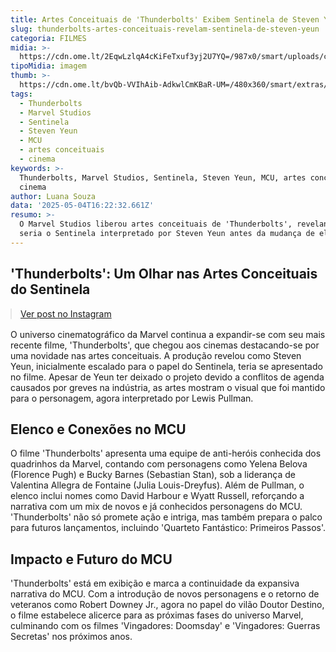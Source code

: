 ```yaml
---
title: Artes Conceituais de 'Thunderbolts' Exibem Sentinela de Steven Yeun
slug: thunderbolts-artes-conceituais-revelam-sentinela-de-steven-yeun
categoria: FILMES
midia: >-
  https://cdn.ome.lt/2EqwLzlqA4cKiFeTxuf3yj2U7YQ=/987x0/smart/uploads/conteudo/fotos/thunderboltssentinelavacuo.jpg
tipoMidia: imagem
thumb: >-
  https://cdn.ome.lt/bvQb-VVIhAib-AdkwlCmKBaR-UM=/480x360/smart/extras/conteudos/thunderboltssentinelavacuo.jpg
tags:
  - Thunderbolts
  - Marvel Studios
  - Sentinela
  - Steven Yeun
  - MCU
  - artes conceituais
  - cinema
keywords: >-
  Thunderbolts, Marvel Studios, Sentinela, Steven Yeun, MCU, artes conceituais,
  cinema
author: Luana Souza
data: '2025-05-04T16:22:32.661Z'
resumo: >-
  O Marvel Studios liberou artes conceituais de 'Thunderbolts', revelando como
  seria o Sentinela interpretado por Steven Yeun antes da mudança de elenco.
---
```


## 'Thunderbolts': Um Olhar nas Artes Conceituais do Sentinela

<blockquote class="instagram-media" data-instgrm-permalink="https://www.instagram.com/p/DJO80ZASvFg/" data-instgrm-version="14" style="width:100%; max-width:540px; margin:1rem auto;"><a href="https://www.instagram.com/p/DJO80ZASvFg/">Ver post no Instagram</a></blockquote>

O universo cinematográfico da Marvel continua a expandir-se com seu mais recente filme, 'Thunderbolts', que chegou aos cinemas destacando-se por uma novidade nas artes conceituais. A produção revelou como Steven Yeun, inicialmente escalado para o papel do Sentinela, teria se apresentado no filme. Apesar de Yeun ter deixado o projeto devido a conflitos de agenda causados por greves na indústria, as artes mostram o visual que foi mantido para o personagem, agora interpretado por Lewis Pullman.

## Elenco e Conexões no MCU

O filme 'Thunderbolts' apresenta uma equipe de anti-heróis conhecida dos quadrinhos da Marvel, contando com personagens como Yelena Belova (Florence Pugh) e Bucky Barnes (Sebastian Stan), sob a liderança de Valentina Allegra de Fontaine (Julia Louis-Dreyfus). Além de Pullman, o elenco inclui nomes como David Harbour e Wyatt Russell, reforçando a narrativa com um mix de novos e já conhecidos personagens do MCU. 'Thunderbolts' não só promete ação e intriga, mas também prepara o palco para futuros lançamentos, incluindo 'Quarteto Fantástico: Primeiros Passos'.

## Impacto e Futuro do MCU

'Thunderbolts' está em exibição e marca a continuidade da expansiva narrativa do MCU. Com a introdução de novos personagens e o retorno de veteranos como Robert Downey Jr., agora no papel do vilão Doutor Destino, o filme estabelece alicerce para as próximas fases do universo Marvel, culminando com os filmes 'Vingadores: Doomsday' e 'Vingadores: Guerras Secretas' nos próximos anos.
